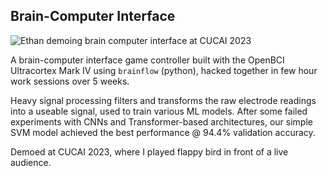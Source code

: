 ## Brain-Computer Interface

![Ethan demoing brain computer interface at CUCAI 2023](static/images/bci.jpg)

A brain-computer interface game controller built with the OpenBCI Ultracortex
Mark IV using `brainflow` (python), hacked together in few hour work sessions
over 5 weeks. 

Heavy signal processing filters and transforms the raw electrode readings into a
useable signal, used to train various ML models. After some failed experiments
with CNNs and Transformer-based architectures, our simple SVM model achieved the
best performance @ 94.4% validation accuracy.

Demoed at CUCAI 2023, where I played flappy bird in front of a live audience.
